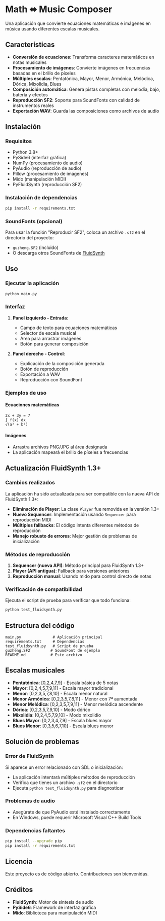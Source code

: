 # Math ⬌ Music Composer

Una aplicación que convierte ecuaciones matemáticas e imágenes en música usando diferentes escalas musicales.

## Características

- **Conversión de ecuaciones**: Transforma caracteres matemáticos en notas musicales
- **Procesamiento de imágenes**: Convierte imágenes en frecuencias basadas en el brillo de píxeles
- **Múltiples escalas**: Pentatónica, Mayor, Menor, Armónica, Melódica, Dórica, Mixolidia, Blues
- **Composición automática**: Genera pistas completas con melodía, bajo, batería y efectos
- **Reproducción SF2**: Soporte para SoundFonts con calidad de instrumentos reales
- **Exportación WAV**: Guarda las composiciones como archivos de audio

## Instalación

### Requisitos

- Python 3.8+
- PySide6 (interfaz gráfica)
- NumPy (procesamiento de audio)
- PyAudio (reproducción de audio)
- Pillow (procesamiento de imágenes)
- Mido (manipulación MIDI)
- PyFluidSynth (reproducción SF2)

### Instalación de dependencias

```bash
pip install -r requirements.txt
```

### SoundFonts (opcional)

Para usar la función "Reproducir SF2", coloca un archivo `.sf2` en el directorio del proyecto:
- `guzheng.SF2` (incluido)
- O descarga otros SoundFonts de [FluidSynth](https://github.com/FluidSynth/fluidsynth/wiki/SoundFont)

## Uso

### Ejecutar la aplicación

```bash
python main.py
```

### Interfaz

1. **Panel izquierdo - Entrada**:
   - Campo de texto para ecuaciones matemáticas
   - Selector de escala musical
   - Área para arrastrar imágenes
   - Botón para generar composición

2. **Panel derecho - Control**:
   - Explicación de la composición generada
   - Botón de reproducción
   - Exportación a WAV
   - Reproducción con SoundFont

### Ejemplos de uso

#### Ecuaciones matemáticas
```
2x + 3y = 7
∫ f(x) dx
√(a² + b²)
```

#### Imágenes
- Arrastra archivos PNG/JPG al área designada
- La aplicación mapeará el brillo de píxeles a frecuencias

## Actualización FluidSynth 1.3+

### Cambios realizados

La aplicación ha sido actualizada para ser compatible con la nueva API de FluidSynth 1.3+:

- **Eliminación de Player**: La clase `Player` fue removida en la versión 1.3+
- **Nuevo Sequencer**: Implementación usando `Sequencer` para reproducción MIDI
- **Múltiples fallbacks**: El código intenta diferentes métodos de reproducción
- **Manejo robusto de errores**: Mejor gestión de problemas de inicialización

### Métodos de reproducción

1. **Sequencer (nueva API)**: Método principal para FluidSynth 1.3+
2. **Player (API antigua)**: Fallback para versiones anteriores
3. **Reproducción manual**: Usando mido para control directo de notas

### Verificación de compatibilidad

Ejecuta el script de prueba para verificar que todo funciona:

```bash
python test_fluidsynth.py
```

## Estructura del código

```
main.py              # Aplicación principal
requirements.txt     # Dependencias
test_fluidsynth.py   # Script de prueba
guzheng.SF2         # SoundFont de ejemplo
README.md           # Este archivo
```

## Escalas musicales

- **Pentatónica**: [0,2,4,7,9] - Escala básica de 5 notas
- **Mayor**: [0,2,4,5,7,9,11] - Escala mayor tradicional
- **Menor**: [0,2,3,5,7,8,10] - Escala menor natural
- **Menor Armónica**: [0,2,3,5,7,8,11] - Menor con 7ª aumentada
- **Menor Melódica**: [0,2,3,5,7,9,11] - Menor melódica ascendente
- **Dórica**: [0,2,3,5,7,9,10] - Modo dórico
- **Mixolidia**: [0,2,4,5,7,9,10] - Modo mixolidio
- **Blues Mayor**: [0,2,3,4,7,9] - Escala blues mayor
- **Blues Menor**: [0,3,5,6,7,10] - Escala blues menor

## Solución de problemas

### Error de FluidSynth
Si aparece un error relacionado con SDL o inicialización:
- La aplicación intentará múltiples métodos de reproducción
- Verifica que tienes un archivo `.sf2` en el directorio
- Ejecuta `python test_fluidsynth.py` para diagnosticar

### Problemas de audio
- Asegúrate de que PyAudio esté instalado correctamente
- En Windows, puede requerir Microsoft Visual C++ Build Tools

### Dependencias faltantes
```bash
pip install --upgrade pip
pip install -r requirements.txt
```

## Licencia

Este proyecto es de código abierto. Contribuciones son bienvenidas.

## Créditos

- **FluidSynth**: Motor de síntesis de audio
- **PySide6**: Framework de interfaz gráfica
- **Mido**: Biblioteca para manipulación MIDI 